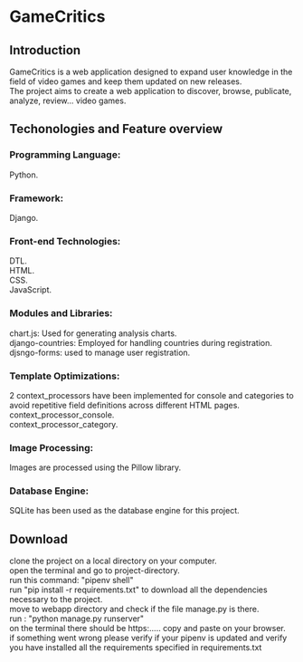 # GameCritics

## Introduction
GameCritics is a web application designed to expand user knowledge in the field of video games and keep them updated on new releases. <br>
The project aims to create a web application to discover, browse, publicate, analyze, review... video games.

## Techonologies and Feature overview
### Programming Language: 
Python.

### Framework: 
Django.

### Front-end Technologies:
DTL. <br>
HTML. <br>
CSS. <br>
JavaScript. <br>

### Modules and Libraries:
chart.js: Used for generating analysis charts. <br>
django-countries: Employed for handling countries during registration.<br>
djsngo-forms: used to manage user registration.<br>

### Template Optimizations:
2 context_processors have been implemented for console and categories to avoid repetitive field definitions across different HTML pages.<br>
context_processor_console.<br>
context_processor_category.<br>

### Image Processing:
Images are processed using the Pillow library.<br>

### Database Engine:
SQLite has been used as the database engine for this project.<br>

## Download
clone the project on a local directory on your computer.<br>
open the terminal and go to project-directory.<br>
run this command: "pipenv shell"<br>
run "pip install -r requirements.txt" to download all the dependencies necessary to the project.<br>
move to webapp directory and check if the file manage.py is there.<br>
run : "python manage.py runserver" <br>
on the terminal there should be https:..... copy and paste on your browser.<br>
if something went wrong please verify if your pipenv is updated and verify you have installed all the requirements specified in requirements.txt<br>

